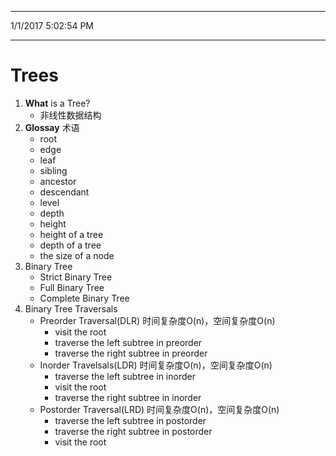 ----------
1/1/2017 5:02:54 PM 

----------
# Trees #

1. **What** is a Tree?
	- 非线性数据结构
2.  **Glossay** 术语
	- root
	- edge
	- leaf
	- sibling
	- ancestor
	- descendant
	- level
	- depth
	- height
	- height of a tree
	- depth of a tree
	- the size of a node
3.  Binary Tree
	- Strict Binary Tree
	- Full Binary Tree
	- Complete Binary Tree
4.  Binary Tree Traversals
	- Preorder Traversal(DLR) 时间复杂度O(n)，空间复杂度O(n)
		- visit the root
		- traverse the left subtree in preorder
		- traverse the right subtree in preorder
	- Inorder Travelsals(LDR) 时间复杂度O(n)，空间复杂度O(n)
		- traverse the left subtree in inorder
		- visit the root
		- traverse the right subtree in inorder
	- Postorder Traversal(LRD) 时间复杂度O(n)，空间复杂度O(n)
		- traverse the left subtree in postorder
		- traverse the right subtree in postorder
		- visit the root
 
